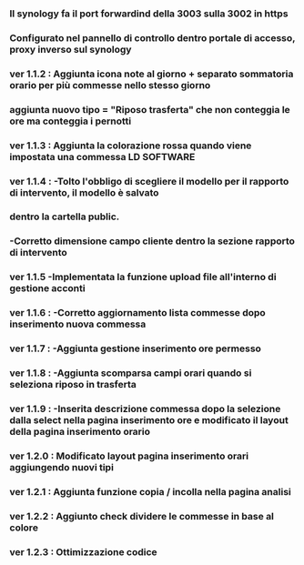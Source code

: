  ### Il synology fa il port forwardind della 3003 sulla 3002 in https
 ### Configurato nel pannello di controllo dentro portale di accesso, proxy inverso sul synology

### ver 1.1.2 : Aggiunta icona note al giorno + separato sommatoria orario per più commesse nello stesso giorno
###             aggiunta nuovo tipo = "Riposo trasferta" che non conteggia le ore ma conteggia i pernotti   
### ver 1.1.3 : Aggiunta la colorazione rossa quando viene impostata una commessa LD SOFTWARE  
### ver 1.1.4 : -Tolto l'obbligo di scegliere il modello per il rapporto di intervento, il modello è salvato
###              dentro la cartella public.
###             -Corretto dimensione campo cliente dentro la sezione rapporto di intervento
### ver 1.1.5   -Implementata la funzione upload file all'interno di gestione acconti
### ver 1.1.6 : -Corretto aggiornamento lista commesse dopo inserimento nuova commessa
### ver 1.1.7 : -Aggiunta gestione inserimento ore permesso
### ver 1.1.8 : -Aggiunta scomparsa campi orari quando si seleziona riposo in trasferta
### ver 1.1.9 : -Inserita descrizione commessa dopo la selezione dalla select nella pagina inserimento ore e modificato il layout della pagina inserimento orario
### ver 1.2.0 : Modificato layout pagina inserimento orari aggiungendo nuovi tipi 
### ver 1.2.1 : Aggiunta funzione copia / incolla nella pagina analisi
### ver 1.2.2 : Aggiunto check dividere le commesse in base al colore
### ver 1.2.3 : Ottimizzazione codice
